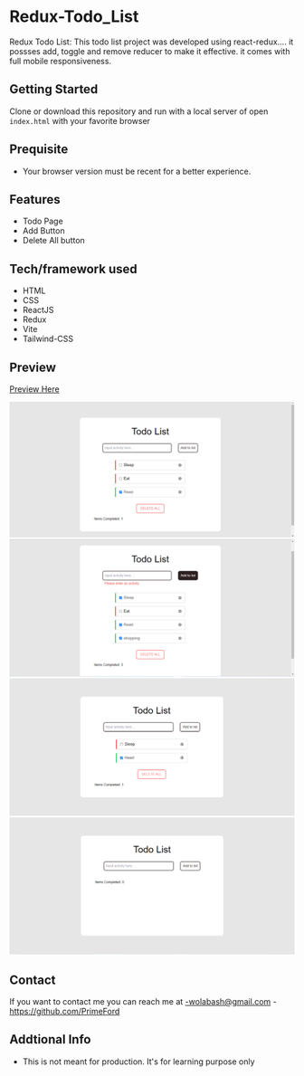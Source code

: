 # Redux-Todo_List

Redux Todo List: This todo list project was developed using react-redux.... it possses add, toggle and remove reducer to make it effective. it comes with full mobile responsiveness.

## Getting Started

Clone or download this repository and run with a local server of open `index.html` with your favorite browser

## Prequisite

- Your browser version must be recent for a better experience.

## Features

- Todo Page
- Add Button
- Delete All button

## Tech/framework used

- HTML
- CSS
- ReactJS
- Redux
- Vite
- Tailwind-CSS

## Preview

[Preview Here](https://redux-todo-list-amber.vercel.app/)

![screenshot](./public/image/snip.png)
![screenshot](./public/image/snip2.png)
![screenshot](./public/image/snip3.png)
![screenshot](./public/image/snip4.png)

## Contact

If you want to contact me you can reach me at
-wolabash@gmail.com -https://github.com/PrimeFord

## Addtional Info

- This is not meant for production. It's for learning purpose only
